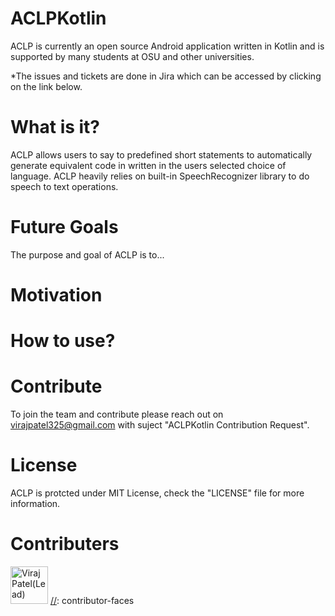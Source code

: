 # ACLPKotlin
ACLP is currently an open source Android application written in Kotlin and is supported by many students at OSU and other universities.

*The issues and tickets are done in Jira which can be accessed by clicking on the link below.

# What is it?
ACLP allows users to say to predefined short statements to automatically generate equivalent code in written in the users selected choice of language.
ACLP heavily relies on built-in SpeechRecognizer library to do speech to text operations.

# Future Goals
The purpose and goal of ACLP is to... 

# Motivation

# How to use?

# Contribute
To join the team and contribute please reach out on virajpatel325@gmail.com with suject "ACLPKotlin Contribution Request".

# License
ACLP is protcted under MIT License, check the "LICENSE" file for more information.

# Contributers
[//]: contributor-faces
<a href="https://github.com/viraj325"><img src="https://avatars.githubusercontent.com/u/37918393?v=4" title="Viraj Patel(Lead)" width="60" height="60" border-radius="50%"></a>
[//]: contributor-faces

